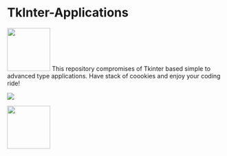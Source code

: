 # TkInter-Applications
<img src="http://assets.stickpng.com/images/580b57fbd9996e24bc43c103.png" width="100"> This repository compromises of Tkinter based simple to advanced type applications. 
Have stack of coookies and enjoy your coding ride! 

![](http://assets.stickpng.com/images/580b57fbd9996e24bc43c103.png)

<img src="http://assets.stickpng.com/images/580b57fbd9996e24bc43c103.png" width="100">

